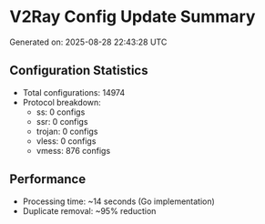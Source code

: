 # V2Ray Config Update Summary
Generated on: 2025-08-28 22:43:28 UTC

## Configuration Statistics
- Total configurations: 14974
- Protocol breakdown:
  - ss: 0 configs
  - ssr: 0 configs
  - trojan: 0 configs
  - vless: 0 configs
  - vmess: 876 configs

## Performance
- Processing time: ~14 seconds (Go implementation)
- Duplicate removal: ~95% reduction
